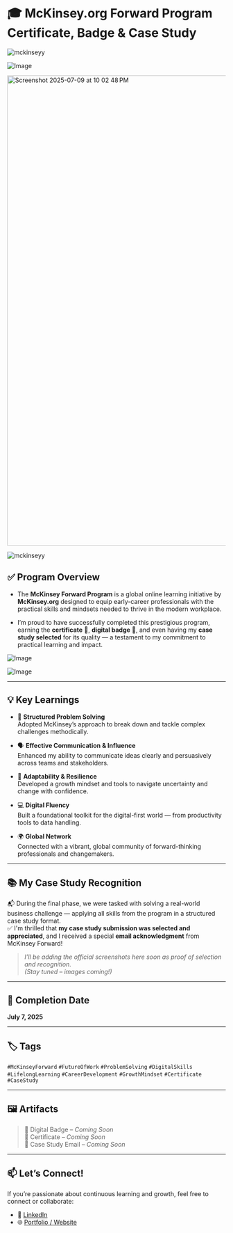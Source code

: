 # 🎓 McKinsey.org Forward Program Certificate, Badge & Case Study

![mckinseyy](https://github.com/user-attachments/assets/e96edfd5-2ce7-4ac5-9a87-c27125411d21)

![Image](https://github.com/user-attachments/assets/cf202826-e877-42bd-bd14-6b5afa268661)

<img width="1081" alt="Screenshot 2025-07-09 at 10 02 48 PM" src="https://github.com/user-attachments/assets/1496ce9f-ac02-4469-a571-24f2e54cdb2d" />

![mckinseyy](https://github.com/user-attachments/assets/28ef7c55-09a5-4bdf-8ed6-5a1a824e2b7d)


## ✅ Program Overview

- The **McKinsey Forward Program** is a global online learning initiative by **McKinsey.org** designed to equip early-career professionals with the practical skills and mindsets needed to thrive in the modern workplace.

- I’m proud to have successfully completed this prestigious program, earning the **certificate** 📜, **digital badge** 🏅, and even having my **case study selected** for its quality — a testament to my commitment to practical learning and impact.

![Image](https://github.com/user-attachments/assets/d35d04b9-7a6f-4b95-9591-a23a4146586e)

![Image](https://github.com/user-attachments/assets/cf202826-e877-42bd-bd14-6b5afa268661)

---

## 💡 Key Learnings

- 🧠 **Structured Problem Solving**  
  Adopted McKinsey’s approach to break down and tackle complex challenges methodically.

- 🗣️ **Effective Communication & Influence**  
  Enhanced my ability to communicate ideas clearly and persuasively across teams and stakeholders.

- 🔄 **Adaptability & Resilience**  
  Developed a growth mindset and tools to navigate uncertainty and change with confidence.

- 💻 **Digital Fluency**  
  Built a foundational toolkit for the digital-first world — from productivity tools to data handling.

- 🌍 **Global Network**  
  Connected with a vibrant, global community of forward-thinking professionals and changemakers.

---

## 📚 My Case Study Recognition

📬 During the final phase, we were tasked with solving a real-world business challenge — applying all skills from the program in a structured case study format.  
✅ I'm thrilled that **my case study submission was selected and appreciated**, and I received a special **email acknowledgment** from McKinsey Forward!

> _I’ll be adding the official screenshots here soon as proof of selection and recognition._  
> _(Stay tuned – images coming!)_

---

## 📅 Completion Date

**July 7, 2025**

---

## 🏷️ Tags

`#McKinseyForward` `#FutureOfWork` `#ProblemSolving` `#DigitalSkills`  
`#LifelongLearning` `#CareerDevelopment` `#GrowthMindset` `#Certificate` `#CaseStudy`

---

## 🖼️ Artifacts

> 🏅 Digital Badge – _Coming Soon_  
> 📜 Certificate – _Coming Soon_  
> 📖 Case Study Email – _Coming Soon_

---

## 📫 Let’s Connect!

If you’re passionate about continuous learning and growth, feel free to connect or collaborate:

- 🔗 [LinkedIn](https://www.linkedin.com/in/your-link/)
- 🌐 [Portfolio / Website](https://yourwebsite.com)
